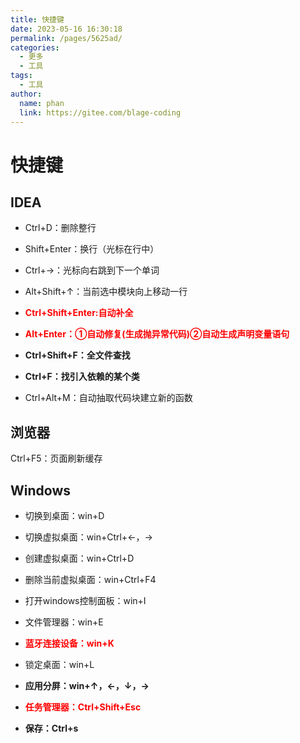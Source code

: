 ```yaml
---
title: 快捷键
date: 2023-05-16 16:30:18
permalink: /pages/5625ad/
categories:
  - 更多
  - 工具
tags:
  - 工具
author: 
  name: phan
  link: https://gitee.com/blage-coding
---
```

# 快捷键
## IDEA

- Ctrl+D：删除整行

- Shift+Enter：换行（光标在行中）
- Ctrl+→：光标向右跳到下一个单词
- Alt+Shift+↑：当前选中模块向上移动一行
- <font color="red">**Ctrl+Shift+Enter:自动补全**</font>
- <font color="red">**Alt+Enter：①自动修复(生成抛异常代码)②自动生成声明变量语句**</font>
- **Ctrl+Shift+F：全文件查找**
- **Ctrl+F：找引入依赖的某个类**
- Ctrl+Alt+M：自动抽取代码块建立新的函数

## 浏览器

Ctrl+F5：页面刷新缓存

## Windows

- 切换到桌面：win+D

- 切换虚拟桌面：win+Ctrl+←，→

- 创建虚拟桌面：win+Ctrl+D

- 删除当前虚拟桌面：win+Ctrl+F4

- 打开windows控制面板：win+I

- 文件管理器：win+E

- <font color="red">**蓝牙连接设备：win+K**</font>

- 锁定桌面：win+L

- **应用分屏：win+↑，←，↓，→**

- <font color="red">**任务管理器：Ctrl+Shift+Esc**</font>

- **保存：Ctrl+s**